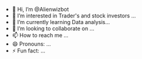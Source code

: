- 👋 Hi, I’m @Alienwizbot
- 👀 I’m interested in Trader's and stock investors ...
- 🌱 I’m currently learning Data analysis...
- 💞️ I’m looking to collaborate on ...
- 📫 How to reach me ...
- 😄 Pronouns: ...
- ⚡ Fun fact: ...

<!---
Alienwizbot/Alienwizbot is a ✨ special ✨ repository because its `README.md` (this file) appears on your GitHub profile.
You can click the Preview link to take a look at your changes.
--->
